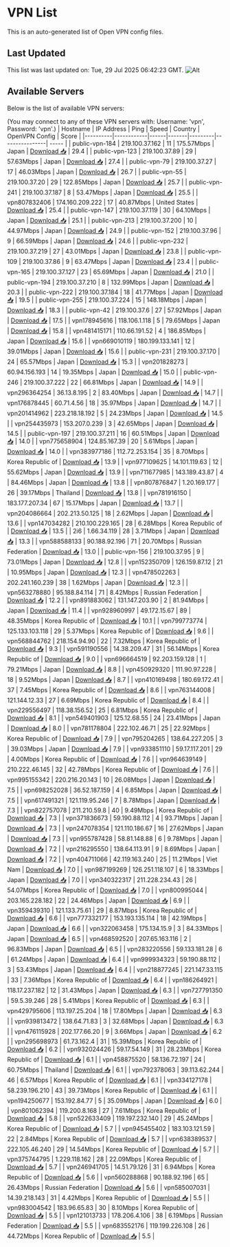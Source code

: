 # VPN List

This is an auto-generated list of Open VPN config files.

## Last Updated

This list was last updated on: Tue, 29 Jul 2025 06:42:23 GMT.
![Alt](https://repobeats.axiom.co/api/embed/186b98318ef1479477931607c1ad7d823f12451f.svg "Repobeats analytics image")

## Available Servers

Below is the list of available VPN servers:

(You may connect to any of these VPN servers with: Username: 'vpn', Password: 'vpn'.)
| Hostname | IP Address | Ping | Speed | Country | OpenVPN Config | Score |
|----------|------------|------|-------|---------|----------------| ----- |
| public-vpn-184 | 219.100.37.162 | 11 | 175.57Mbps | Japan | [Download 📥](./configs/server_0_JP.ovpn) | 29.4 |
| public-vpn-123 | 219.100.37.89 | 29 | 57.63Mbps | Japan | [Download 📥](./configs/server_1_JP.ovpn) | 27.4 |
| public-vpn-79 | 219.100.37.27 | 17 | 46.03Mbps | Japan | [Download 📥](./configs/server_2_JP.ovpn) | 26.7 |
| public-vpn-55 | 219.100.37.20 | 29 | 122.85Mbps | Japan | [Download 📥](./configs/server_3_JP.ovpn) | 25.7 |
| public-vpn-241 | 219.100.37.187 | 8 | 53.47Mbps | Japan | [Download 📥](./configs/server_4_JP.ovpn) | 25.5 |
| vpn807832406 | 174.160.209.222 | 17 | 40.87Mbps | United States | [Download 📥](./configs/server_5_US.ovpn) | 25.4 |
| public-vpn-147 | 219.100.37.119 | 30 | 64.10Mbps | Japan | [Download 📥](./configs/server_6_JP.ovpn) | 25.1 |
| public-vpn-213 | 219.100.37.200 | 10 | 44.97Mbps | Japan | [Download 📥](./configs/server_7_JP.ovpn) | 24.9 |
| public-vpn-152 | 219.100.37.96 | 9 | 66.59Mbps | Japan | [Download 📥](./configs/server_8_JP.ovpn) | 24.6 |
| public-vpn-232 | 219.100.37.219 | 27 | 43.01Mbps | Japan | [Download 📥](./configs/server_9_JP.ovpn) | 23.8 |
| public-vpn-109 | 219.100.37.86 | 9 | 63.47Mbps | Japan | [Download 📥](./configs/server_10_JP.ovpn) | 23.4 |
| public-vpn-165 | 219.100.37.127 | 23 | 65.69Mbps | Japan | [Download 📥](./configs/server_11_JP.ovpn) | 21.0 |
| public-vpn-194 | 219.100.37.210 | 8 | 132.99Mbps | Japan | [Download 📥](./configs/server_12_JP.ovpn) | 20.3 |
| public-vpn-222 | 219.100.37.184 | 18 | 41.77Mbps | Japan | [Download 📥](./configs/server_13_JP.ovpn) | 19.5 |
| public-vpn-255 | 219.100.37.224 | 15 | 148.18Mbps | Japan | [Download 📥](./configs/server_14_JP.ovpn) | 18.3 |
| public-vpn-42 | 219.100.37.6 | 27 | 57.92Mbps | Japan | [Download 📥](./configs/server_15_JP.ovpn) | 17.5 |
| vpn178945616 | 118.106.1.118 | 5 | 79.65Mbps | Japan | [Download 📥](./configs/server_16_JP.ovpn) | 15.8 |
| vpn481415171 | 110.66.191.52 | 4 | 186.85Mbps | Japan | [Download 📥](./configs/server_17_JP.ovpn) | 15.6 |
| vpn669010119 | 180.199.133.141 | 12 | 39.01Mbps | Japan | [Download 📥](./configs/server_18_JP.ovpn) | 15.6 |
| public-vpn-231 | 219.100.37.170 | 24 | 65.57Mbps | Japan | [Download 📥](./configs/server_19_JP.ovpn) | 15.3 |
| vpn201828273 | 60.94.156.193 | 14 | 19.35Mbps | Japan | [Download 📥](./configs/server_20_JP.ovpn) | 15.0 |
| public-vpn-246 | 219.100.37.222 | 22 | 66.81Mbps | Japan | [Download 📥](./configs/server_21_JP.ovpn) | 14.9 |
| vpn296364254 | 36.13.8.195 | 2 | 83.40Mbps | Japan | [Download 📥](./configs/server_22_JP.ovpn) | 14.7 |
| vpn176878445 | 60.71.4.56 | 18 | 35.97Mbps | Japan | [Download 📥](./configs/server_23_JP.ovpn) | 14.7 |
| vpn201414962 | 223.218.18.192 | 5 | 24.23Mbps | Japan | [Download 📥](./configs/server_24_JP.ovpn) | 14.5 |
| vpn254435973 | 153.207.0.239 | 3 | 42.65Mbps | Japan | [Download 📥](./configs/server_25_JP.ovpn) | 14.5 |
| public-vpn-197 | 219.100.37.211 | 16 | 60.51Mbps | Japan | [Download 📥](./configs/server_26_JP.ovpn) | 14.0 |
| vpn775658904 | 124.85.167.39 | 20 | 5.61Mbps | Japan | [Download 📥](./configs/server_27_JP.ovpn) | 14.0 |
| vpn383977186 | 112.72.253.154 | 35 | 8.70Mbps | Korea Republic of | [Download 📥](./configs/server_28_KR.ovpn) | 13.9 |
| vpn977109625 | 14.101.119.63 | 12 | 55.62Mbps | Japan | [Download 📥](./configs/server_29_JP.ovpn) | 13.9 |
| vpn711677985 | 143.189.43.87 | 4 | 84.46Mbps | Japan | [Download 📥](./configs/server_30_JP.ovpn) | 13.8 |
| vpn807876847 | 1.20.169.177 | 26 | 39.17Mbps | Thailand | [Download 📥](./configs/server_31_TH.ovpn) | 13.8 |
| vpn781916150 | 183.177.207.34 | 67 | 15.17Mbps | Japan | [Download 📥](./configs/server_32_JP.ovpn) | 13.7 |
| vpn204086664 | 202.213.50.125 | 18 | 2.62Mbps | Japan | [Download 📥](./configs/server_33_JP.ovpn) | 13.6 |
| vpn147034282 | 210.100.229.165 | 28 | 6.28Mbps | Korea Republic of | [Download 📥](./configs/server_34_KR.ovpn) | 13.5 |
| 2i6 | 1.66.34.119 | 28 | 3.71Mbps | Japan | [Download 📥](./configs/server_35_JP.ovpn) | 13.3 |
| vpn588588133 | 90.188.92.196 | 71 | 20.70Mbps | Russian Federation | [Download 📥](./configs/server_36_RU.ovpn) | 13.0 |
| public-vpn-156 | 219.100.37.95 | 9 | 73.01Mbps | Japan | [Download 📥](./configs/server_37_JP.ovpn) | 12.8 |
| vpn152350709 | 126.159.87.12 | 21 | 10.95Mbps | Japan | [Download 📥](./configs/server_38_JP.ovpn) | 12.3 |
| vpn478502263 | 202.241.160.239 | 38 | 1.62Mbps | Japan | [Download 📥](./configs/server_39_JP.ovpn) | 12.3 |
| vpn563278880 | 95.188.84.114 | 71 | 8.42Mbps | Russian Federation | [Download 📥](./configs/server_40_RU.ovpn) | 12.2 |
| vpn891883062 | 131.147.203.90 | 2 | 81.94Mbps | Japan | [Download 📥](./configs/server_41_JP.ovpn) | 11.4 |
| vpn928960997 | 49.172.15.67 | 89 | 48.35Mbps | Korea Republic of | [Download 📥](./configs/server_42_KR.ovpn) | 10.1 |
| vpn799773774 | 125.133.103.118 | 29 | 5.37Mbps | Korea Republic of | [Download 📥](./configs/server_43_KR.ovpn) | 9.6 |
| vpn568844762 | 218.154.94.90 | 22 | 7.32Mbps | Korea Republic of | [Download 📥](./configs/server_44_KR.ovpn) | 9.3 |
| vpn591190556 | 14.38.209.47 | 31 | 56.14Mbps | Korea Republic of | [Download 📥](./configs/server_45_KR.ovpn) | 9.0 |
| vpn696664519 | 92.203.159.128 | 1 | 79.21Mbps | Japan | [Download 📥](./configs/server_46_JP.ovpn) | 8.8 |
| vpn450929320 | 111.90.97.228 | 18 | 9.52Mbps | Japan | [Download 📥](./configs/server_47_JP.ovpn) | 8.7 |
| vpn410169498 | 180.69.172.41 | 37 | 7.45Mbps | Korea Republic of | [Download 📥](./configs/server_48_KR.ovpn) | 8.6 |
| vpn763144008 | 121.144.12.33 | 27 | 6.69Mbps | Korea Republic of | [Download 📥](./configs/server_49_KR.ovpn) | 8.4 |
| vpn229556497 | 118.38.156.52 | 25 | 6.81Mbps | Korea Republic of | [Download 📥](./configs/server_50_KR.ovpn) | 8.1 |
| vpn549401903 | 125.12.68.55 | 24 | 23.41Mbps | Japan | [Download 📥](./configs/server_51_JP.ovpn) | 8.0 |
| vpn781178804 | 222.102.46.71 | 25 | 22.92Mbps | Korea Republic of | [Download 📥](./configs/server_52_KR.ovpn) | 7.9 |
| vpn795204265 | 138.64.227.205 | 3 | 39.03Mbps | Japan | [Download 📥](./configs/server_53_JP.ovpn) | 7.9 |
| vpn933851110 | 59.17.117.201 | 29 | 4.00Mbps | Korea Republic of | [Download 📥](./configs/server_54_KR.ovpn) | 7.6 |
| vpn964639149 | 210.222.46.145 | 32 | 42.78Mbps | Korea Republic of | [Download 📥](./configs/server_55_KR.ovpn) | 7.6 |
| vpn995155342 | 220.216.20.143 | 10 | 26.08Mbps | Japan | [Download 📥](./configs/server_56_JP.ovpn) | 7.5 |
| vpn698252028 | 36.52.187.159 | 4 | 6.85Mbps | Japan | [Download 📥](./configs/server_57_JP.ovpn) | 7.5 |
| vpn617491321 | 121.119.95.246 | 7 | 8.78Mbps | Japan | [Download 📥](./configs/server_58_JP.ovpn) | 7.3 |
| vpn822757078 | 211.210.59.8 | 40 | 9.49Mbps | Korea Republic of | [Download 📥](./configs/server_59_KR.ovpn) | 7.3 |
| vpn371836673 | 59.190.88.112 | 4 | 93.71Mbps | Japan | [Download 📥](./configs/server_60_JP.ovpn) | 7.3 |
| vpn247078354 | 121.110.186.67 | 16 | 27.62Mbps | Japan | [Download 📥](./configs/server_61_JP.ovpn) | 7.3 |
| vpn955787428 | 58.81.148.88 | 6 | 9.78Mbps | Japan | [Download 📥](./configs/server_62_JP.ovpn) | 7.2 |
| vpn216295550 | 138.64.113.91 | 9 | 8.69Mbps | Japan | [Download 📥](./configs/server_63_JP.ovpn) | 7.2 |
| vpn404711066 | 42.119.163.240 | 25 | 11.21Mbps | Viet Nam | [Download 📥](./configs/server_64_VN.ovpn) | 7.0 |
| vpn987199269 | 126.251.118.107 | 6 | 18.33Mbps | Japan | [Download 📥](./configs/server_65_JP.ovpn) | 7.0 |
| vpn340322317 | 211.228.234.43 | 26 | 54.07Mbps | Korea Republic of | [Download 📥](./configs/server_66_KR.ovpn) | 7.0 |
| vpn800995044 | 203.165.228.182 | 22 | 24.46Mbps | Japan | [Download 📥](./configs/server_67_JP.ovpn) | 6.9 |
| vpn359439310 | 121.133.75.61 | 29 | 8.87Mbps | Korea Republic of | [Download 📥](./configs/server_68_KR.ovpn) | 6.6 |
| vpn777332177 | 153.193.135.114 | 18 | 42.19Mbps | Japan | [Download 📥](./configs/server_69_JP.ovpn) | 6.6 |
| vpn322063458 | 175.134.15.9 | 3 | 84.33Mbps | Japan | [Download 📥](./configs/server_70_JP.ovpn) | 6.5 |
| vpn468592520 | 207.65.163.116 | 2 | 96.83Mbps | Japan | [Download 📥](./configs/server_71_JP.ovpn) | 6.5 |
| vpn283220556 | 59.133.181.28 | 6 | 61.24Mbps | Japan | [Download 📥](./configs/server_72_JP.ovpn) | 6.4 |
| vpn999934323 | 59.190.88.112 | 3 | 53.43Mbps | Japan | [Download 📥](./configs/server_73_JP.ovpn) | 6.4 |
| vpn218877245 | 221.147.33.115 | 33 | 7.36Mbps | Korea Republic of | [Download 📥](./configs/server_74_KR.ovpn) | 6.4 |
| vpn186264921 | 118.17.237.182 | 12 | 31.43Mbps | Japan | [Download 📥](./configs/server_75_JP.ovpn) | 6.3 |
| vpn727791350 | 59.5.39.246 | 28 | 5.41Mbps | Korea Republic of | [Download 📥](./configs/server_76_KR.ovpn) | 6.3 |
| vpn429795606 | 113.197.25.204 | 18 | 17.80Mbps | Japan | [Download 📥](./configs/server_77_JP.ovpn) | 6.3 |
| vpn939813472 | 138.64.71.83 | 3 | 32.68Mbps | Japan | [Download 📥](./configs/server_78_JP.ovpn) | 6.3 |
| vpn476115928 | 202.177.66.20 | 9 | 3.66Mbps | Japan | [Download 📥](./configs/server_79_JP.ovpn) | 6.2 |
| vpn295698973 | 61.73.162.4 | 31 | 15.39Mbps | Korea Republic of | [Download 📥](./configs/server_80_KR.ovpn) | 6.2 |
| vpn932024426 | 59.17.54.149 | 31 | 28.23Mbps | Korea Republic of | [Download 📥](./configs/server_81_KR.ovpn) | 6.1 |
| vpn458875520 | 58.136.72.197 | 24 | 60.75Mbps | Thailand | [Download 📥](./configs/server_82_TH.ovpn) | 6.1 |
| vpn792378063 | 39.113.62.244 | 46 | 6.57Mbps | Korea Republic of | [Download 📥](./configs/server_83_KR.ovpn) | 6.1 |
| vpn334127178 | 58.239.196.210 | 43 | 39.73Mbps | Korea Republic of | [Download 📥](./configs/server_84_KR.ovpn) | 6.1 |
| vpn194250677 | 153.192.84.77 | 5 | 35.09Mbps | Japan | [Download 📥](./configs/server_85_JP.ovpn) | 6.0 |
| vpn801062394 | 119.200.8.168 | 27 | 7.61Mbps | Korea Republic of | [Download 📥](./configs/server_86_KR.ovpn) | 5.8 |
| vpn522633409 | 119.197.232.140 | 29 | 45.24Mbps | Korea Republic of | [Download 📥](./configs/server_87_KR.ovpn) | 5.7 |
| vpn945455402 | 183.103.121.59 | 22 | 2.84Mbps | Korea Republic of | [Download 📥](./configs/server_88_KR.ovpn) | 5.7 |
| vpn638389537 | 222.105.46.240 | 29 | 14.54Mbps | Korea Republic of | [Download 📥](./configs/server_89_KR.ovpn) | 5.7 |
| vpn375744795 | 1.229.118.162 | 28 | 22.09Mbps | Korea Republic of | [Download 📥](./configs/server_90_KR.ovpn) | 5.7 |
| vpn246941705 | 14.51.79.126 | 31 | 6.94Mbps | Korea Republic of | [Download 📥](./configs/server_91_KR.ovpn) | 5.6 |
| vpn560288868 | 90.188.92.196 | 65 | 26.43Mbps | Russian Federation | [Download 📥](./configs/server_92_RU.ovpn) | 5.6 |
| vpn585007031 | 14.39.218.143 | 31 | 4.42Mbps | Korea Republic of | [Download 📥](./configs/server_93_KR.ovpn) | 5.5 |
| vpn983004542 | 183.96.65.83 | 30 | 8.10Mbps | Korea Republic of | [Download 📥](./configs/server_94_KR.ovpn) | 5.5 |
| vpn121013733 | 178.206.4.106 | 38 | 6.19Mbps | Russian Federation | [Download 📥](./configs/server_95_RU.ovpn) | 5.5 |
| vpn683552176 | 119.199.226.108 | 26 | 44.72Mbps | Korea Republic of | [Download 📥](./configs/server_96_KR.ovpn) | 5.5 |
